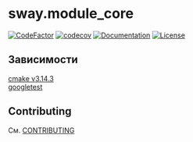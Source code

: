 # sway.module_core

[![CodeFactor][codefactor-svg]][codefactor-url] [![codecov][codecov-svg]][codecov-url] [![Documentation][codedocs-svg]][codedocs-url] [![License][license-svg]][license-url]

## Зависимости

[cmake v3.14.3](https://cmake.org/files/v3.14)\
[googletest](https://google.github.io/googletest/)

## Contributing

См. [CONTRIBUTING](./github/CONTRIBUTING.md)

[codefactor-svg]: https://www.codefactor.io/repository/github/timcogames/sway.module_core/badge
[codefactor-url]: https://www.codefactor.io/repository/github/timcogames/sway.module_core
[codecov-svg]: https://codecov.io/gh/timcogames/sway.module_core/branch/master/graph/badge.svg
[codecov-url]: https://codecov.io/gh/timcogames/sway.module_core
[codedocs-svg]: https://codedocs.xyz/timcogames/sway.module_core.svg
[codedocs-url]: https://codedocs.xyz/timcogames/sway.module_core/
[license-svg]: https://img.shields.io/github/license/mashape/apistatus.svg
[license-url]: LICENSE
